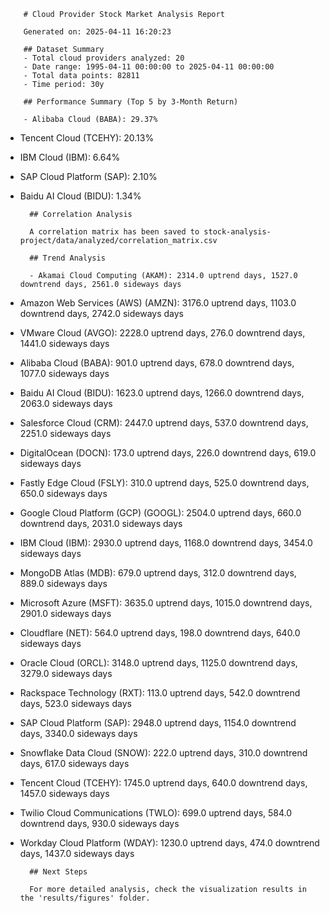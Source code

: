 
        # Cloud Provider Stock Market Analysis Report
        
        Generated on: 2025-04-11 16:20:23
        
        ## Dataset Summary
        - Total cloud providers analyzed: 20
        - Date range: 1995-04-11 00:00:00 to 2025-04-11 00:00:00
        - Total data points: 82811
        - Time period: 30y
        
        ## Performance Summary (Top 5 by 3-Month Return)
        
        - Alibaba Cloud (BABA): 29.37%
- Tencent Cloud (TCEHY): 20.13%
- IBM Cloud (IBM): 6.64%
- SAP Cloud Platform (SAP): 2.10%
- Baidu AI Cloud (BIDU): 1.34%
        
        ## Correlation Analysis
        
        A correlation matrix has been saved to stock-analysis-project/data/analyzed/correlation_matrix.csv
        
        ## Trend Analysis
        
        - Akamai Cloud Computing (AKAM): 2314.0 uptrend days, 1527.0 downtrend days, 2561.0 sideways days
- Amazon Web Services (AWS) (AMZN): 3176.0 uptrend days, 1103.0 downtrend days, 2742.0 sideways days
- VMware Cloud (AVGO): 2228.0 uptrend days, 276.0 downtrend days, 1441.0 sideways days
- Alibaba Cloud (BABA): 901.0 uptrend days, 678.0 downtrend days, 1077.0 sideways days
- Baidu AI Cloud (BIDU): 1623.0 uptrend days, 1266.0 downtrend days, 2063.0 sideways days
- Salesforce Cloud (CRM): 2447.0 uptrend days, 537.0 downtrend days, 2251.0 sideways days
- DigitalOcean (DOCN): 173.0 uptrend days, 226.0 downtrend days, 619.0 sideways days
- Fastly Edge Cloud (FSLY): 310.0 uptrend days, 525.0 downtrend days, 650.0 sideways days
- Google Cloud Platform (GCP) (GOOGL): 2504.0 uptrend days, 660.0 downtrend days, 2031.0 sideways days
- IBM Cloud (IBM): 2930.0 uptrend days, 1168.0 downtrend days, 3454.0 sideways days
- MongoDB Atlas (MDB): 679.0 uptrend days, 312.0 downtrend days, 889.0 sideways days
- Microsoft Azure (MSFT): 3635.0 uptrend days, 1015.0 downtrend days, 2901.0 sideways days
- Cloudflare (NET): 564.0 uptrend days, 198.0 downtrend days, 640.0 sideways days
- Oracle Cloud (ORCL): 3148.0 uptrend days, 1125.0 downtrend days, 3279.0 sideways days
- Rackspace Technology (RXT): 113.0 uptrend days, 542.0 downtrend days, 523.0 sideways days
- SAP Cloud Platform (SAP): 2948.0 uptrend days, 1154.0 downtrend days, 3340.0 sideways days
- Snowflake Data Cloud (SNOW): 222.0 uptrend days, 310.0 downtrend days, 617.0 sideways days
- Tencent Cloud (TCEHY): 1745.0 uptrend days, 640.0 downtrend days, 1457.0 sideways days
- Twilio Cloud Communications (TWLO): 699.0 uptrend days, 584.0 downtrend days, 930.0 sideways days
- Workday Cloud Platform (WDAY): 1230.0 uptrend days, 474.0 downtrend days, 1437.0 sideways days
        
        ## Next Steps
        
        For more detailed analysis, check the visualization results in the 'results/figures' folder.
        